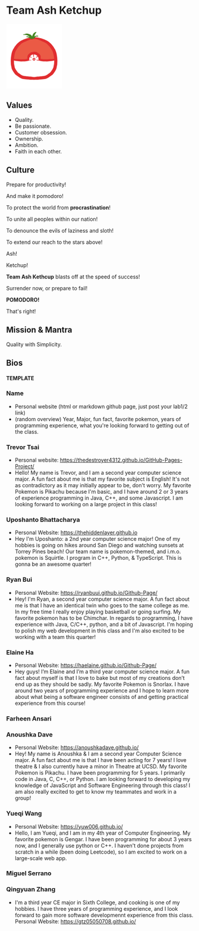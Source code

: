 <h1>Team Ash Ketchup</h1>
<img src="images/logo.png" alt="pikachu" width="150"/>

## Values
- Quality.
- Be passionate.
- Customer obsession.
- Ownership.
- Ambition.
- Faith in each other.

## Culture
Prepare for productivity!

And make it pomodoro!

To protect the world from **procrastination**!

To unite all peoples within our nation!

To denounce the evils of laziness and sloth!

To extend our reach to the stars above!

Ash!

Ketchup!

**Team Ash Kethcup** blasts off at the speed of success!

Surrender now, or prepare to fail!

**POMODORO!**

That's right!

## Mission & Mantra
Quality with Simplicity.

## Bios

#### TEMPLATE
### Name
- Personal website (html or markdown github page, just post your lab1/2 link)
- (random overview) Year, Major, fun fact, favorite pokemon, years of programming experience, what you're looking forward to getting out of the class.

### Trevor Tsai
- Personal website: https://thedestroyer4312.github.io/GitHub-Pages-Project/
- Hello! My name is Trevor, and I am a second year computer science major. A fun fact about me is that my favorite subject is English! It's not as contradictory as it may initially appear to be, don't worry. My favorite Pokemon is Pikachu because I'm basic, and I have around 2 or 3 years of experience programming in Java, C++, and some Javascript. I am looking forward to working on a large project in this class!
### Uposhanto Bhattacharya
- Personal Website: https://thehiddenlayer.github.io
- Hey I'm Uposhanto: a 2nd year computer science major! One of my hobbies is going on hikes around San Diego and watching sunsets at Torrey Pines beach! Our team name is pokemon-themed, and i.m.o. pokemon is Squirtle. I program in C++, Python, & TypeScript. This is gonna be an awesome quarter!
### Ryan Bui
- Personal Website: https://ryanbuui.github.io/Github-Page/
- Hey! I'm Ryan, a second year computer science major. A fun fact about me is that I have an identical twin who goes to the same college as me. In my free time I really enjoy playing basketball or going surfing. My favorite pokemon has to be Chimchar. In regards to programming, I have experience with Java, C/C++, python, and a bit of Javascript. I'm hoping to polish my web development in this class and I'm also excited to be working with a team this quarter!   
### Elaine Ha
- Personal Website: https://haelaine.github.io/Github-Page/
- Hey guys! I’m Elaine and I’m a third year computer science major. A fun fact about myself is that I love to bake but most of my creations don’t end up as they should be sadly. My favorite Pokemon is Snorlax. I have around two years of programming experience and I hope to learn more about what being a software engineer consists of and getting practical experience from this course! 
### Farheen Ansari
### Anoushka Dave
- Personal Website: https://anoushkadave.github.io/
- Hey! My name is Anoushka & I am a second year Computer Science major. A fun fact about me is that I have been acting for 7 years! I love theatre & I also currently have a minor in Theatre at UCSD. My favorite Pokemon is Pikachu. I have been programming for 5 years. I primarily code in Java, C, C++, or Python. I am looking forward to developing my knowledge of JavaScript and Software Engineering through this class! I am also really excited to get to know my teammates and work in a group!
### Yueqi Wang
- Personal Website: https://yuw006.github.io/
- Hello, I am Yueqi, and I am in my 4th year of Computer Engineering. My favorite pokemon is Gengar. I have been programming for about 3 years now, and I generally use python or C++. I haven't done projects from scratch in a while (been doing Leetcode), so I am excited to work on a large-scale web app.
### Miguel Serrano
### Qingyuan Zhang
- I'm a third year CE major in Sixth College, and cooking is one of my hobbies. I have three years of programming experience, and I look forward to gain more software developmennt experience from this class.
Personal Website: https://gtz05050708.github.io/
